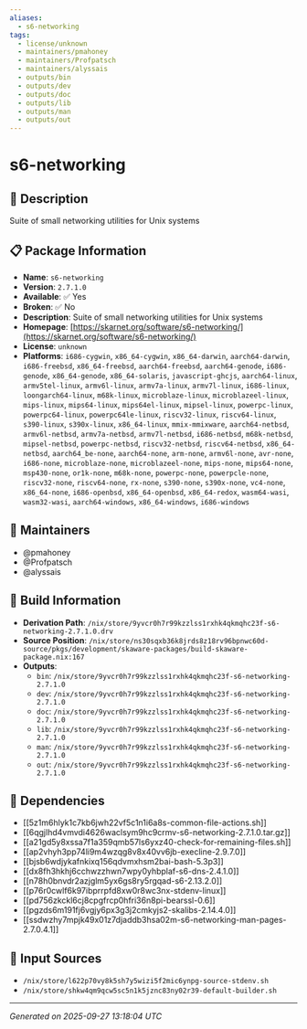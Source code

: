 ```yaml
---
aliases:
  - s6-networking
tags:
  - license/unknown
  - maintainers/pmahoney
  - maintainers/Profpatsch
  - maintainers/alyssais
  - outputs/bin
  - outputs/dev
  - outputs/doc
  - outputs/lib
  - outputs/man
  - outputs/out
---
```


# s6-networking

## 📝 Description

Suite of small networking utilities for Unix systems

## 📋 Package Information

- **Name**: `s6-networking`
- **Version**: `2.7.1.0`
- **Available**: ✅ Yes
- **Broken**: ✅ No
- **Description**: Suite of small networking utilities for Unix systems
- **Homepage**: [https://skarnet.org/software/s6-networking/](https://skarnet.org/software/s6-networking/)
- **License**: `unknown`
- **Platforms**: `i686-cygwin`, `x86_64-cygwin`, `x86_64-darwin`, `aarch64-darwin`, `i686-freebsd`, `x86_64-freebsd`, `aarch64-freebsd`, `aarch64-genode`, `i686-genode`, `x86_64-genode`, `x86_64-solaris`, `javascript-ghcjs`, `aarch64-linux`, `armv5tel-linux`, `armv6l-linux`, `armv7a-linux`, `armv7l-linux`, `i686-linux`, `loongarch64-linux`, `m68k-linux`, `microblaze-linux`, `microblazeel-linux`, `mips-linux`, `mips64-linux`, `mips64el-linux`, `mipsel-linux`, `powerpc-linux`, `powerpc64-linux`, `powerpc64le-linux`, `riscv32-linux`, `riscv64-linux`, `s390-linux`, `s390x-linux`, `x86_64-linux`, `mmix-mmixware`, `aarch64-netbsd`, `armv6l-netbsd`, `armv7a-netbsd`, `armv7l-netbsd`, `i686-netbsd`, `m68k-netbsd`, `mipsel-netbsd`, `powerpc-netbsd`, `riscv32-netbsd`, `riscv64-netbsd`, `x86_64-netbsd`, `aarch64_be-none`, `aarch64-none`, `arm-none`, `armv6l-none`, `avr-none`, `i686-none`, `microblaze-none`, `microblazeel-none`, `mips-none`, `mips64-none`, `msp430-none`, `or1k-none`, `m68k-none`, `powerpc-none`, `powerpcle-none`, `riscv32-none`, `riscv64-none`, `rx-none`, `s390-none`, `s390x-none`, `vc4-none`, `x86_64-none`, `i686-openbsd`, `x86_64-openbsd`, `x86_64-redox`, `wasm64-wasi`, `wasm32-wasi`, `aarch64-windows`, `x86_64-windows`, `i686-windows`
## 👥 Maintainers

- @pmahoney
- @Profpatsch
- @alyssais


## 🔧 Build Information

- **Derivation Path**: `/nix/store/9yvcr0h7r99kzzlss1rxhk4qkmqhc23f-s6-networking-2.7.1.0.drv`
- **Source Position**: `/nix/store/ns30sqxb36k8jrds8z18rv96bpnwc60d-source/pkgs/development/skaware-packages/build-skaware-package.nix:167`
- **Outputs**:
  - `bin`:  `/nix/store/9yvcr0h7r99kzzlss1rxhk4qkmqhc23f-s6-networking-2.7.1.0`
  - `dev`:  `/nix/store/9yvcr0h7r99kzzlss1rxhk4qkmqhc23f-s6-networking-2.7.1.0`
  - `doc`:  `/nix/store/9yvcr0h7r99kzzlss1rxhk4qkmqhc23f-s6-networking-2.7.1.0`
  - `lib`:  `/nix/store/9yvcr0h7r99kzzlss1rxhk4qkmqhc23f-s6-networking-2.7.1.0`
  - `man`:  `/nix/store/9yvcr0h7r99kzzlss1rxhk4qkmqhc23f-s6-networking-2.7.1.0`
  - `out`:  `/nix/store/9yvcr0h7r99kzzlss1rxhk4qkmqhc23f-s6-networking-2.7.1.0`

## 🔗 Dependencies

- [[5z1m6hlyk1c7kb6jwh22vf5c1n1i6a8s-common-file-actions.sh]]
- [[6qgjlhd4vmvdi4626waclsym9hc9crmv-s6-networking-2.7.1.0.tar.gz]]
- [[a21gd5y8xssa7f1a359qmb57ls6yxz40-check-for-remaining-files.sh]]
- [[ap2vhyh3pp74li9m4wzqg8v8x40vv6jb-execline-2.9.7.0]]
- [[bjsb6wdjykafnkixq156qdvmxhsm2bai-bash-5.3p3]]
- [[dx8fh3hkhj6cchwzzhwn7wpy0yhbplaf-s6-dns-2.4.1.0]]
- [[n78h0bnvdr2azjglm5yx6gs8ry5rgqad-s6-2.13.2.0]]
- [[p76r0cwlf6k97ibprrpfd8xw0r8wc3nx-stdenv-linux]]
- [[pd756zkckl6cj8cpgfrcp0hfri36n8pi-bearssl-0.6]]
- [[pgzds6m191fj6vgjy6px3g3j2cmkyjs2-skalibs-2.14.4.0]]
- [[ssdwzhy7mpjk49x01z7djaddb3hsa02m-s6-networking-man-pages-2.7.0.4.1]]

## 📁 Input Sources

- `/nix/store/l622p70vy8k5sh7y5wizi5f2mic6ynpg-source-stdenv.sh`
- `/nix/store/shkw4qm9qcw5sc5n1k5jznc83ny02r39-default-builder.sh`

---
*Generated on 2025-09-27 13:18:04 UTC*
